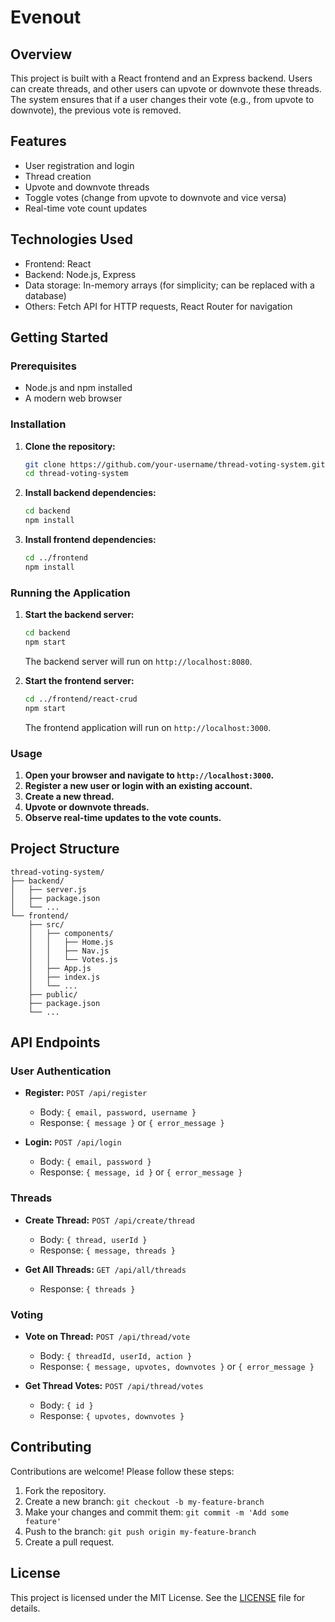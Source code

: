 
# Evenout

## Overview

This project is built with a React frontend and an Express backend. Users can create threads, and other users can upvote or downvote these threads. The system ensures that if a user changes their vote (e.g., from upvote to downvote), the previous vote is removed.

## Features

- User registration and login
- Thread creation
- Upvote and downvote threads
- Toggle votes (change from upvote to downvote and vice versa)
- Real-time vote count updates

## Technologies Used

- Frontend: React
- Backend: Node.js, Express
- Data storage: In-memory arrays (for simplicity; can be replaced with a database)
- Others: Fetch API for HTTP requests, React Router for navigation

## Getting Started

### Prerequisites

- Node.js and npm installed
- A modern web browser

### Installation

1. **Clone the repository:**

   ```sh
   git clone https://github.com/your-username/thread-voting-system.git
   cd thread-voting-system
   ```

2. **Install backend dependencies:**

   ```sh
   cd backend
   npm install
   ```

3. **Install frontend dependencies:**

   ```sh
   cd ../frontend
   npm install
   ```

### Running the Application

1. **Start the backend server:**

   ```sh
   cd backend
   npm start
   ```

   The backend server will run on `http://localhost:8080`.

2. **Start the frontend server:**

   ```sh
   cd ../frontend/react-crud
   npm start
   ```

   The frontend application will run on `http://localhost:3000`.

### Usage

1. **Open your browser and navigate to `http://localhost:3000`.**
2. **Register a new user or login with an existing account.**
3. **Create a new thread.**
4. **Upvote or downvote threads.**
5. **Observe real-time updates to the vote counts.**

## Project Structure

```
thread-voting-system/
├── backend/
│   ├── server.js
│   ├── package.json
│   └── ...
└── frontend/
    ├── src/
    │   ├── components/
    │   │   ├── Home.js
    │   │   ├── Nav.js
    │   │   └── Votes.js
    │   ├── App.js
    │   ├── index.js
    │   └── ...
    ├── public/
    ├── package.json
    └── ...
```

## API Endpoints

### User Authentication

- **Register:** `POST /api/register`
  - Body: `{ email, password, username }`
  - Response: `{ message }` or `{ error_message }`

- **Login:** `POST /api/login`
  - Body: `{ email, password }`
  - Response: `{ message, id }` or `{ error_message }`

### Threads

- **Create Thread:** `POST /api/create/thread`
  - Body: `{ thread, userId }`
  - Response: `{ message, threads }`

- **Get All Threads:** `GET /api/all/threads`
  - Response: `{ threads }`

### Voting

- **Vote on Thread:** `POST /api/thread/vote`
  - Body: `{ threadId, userId, action }`
  - Response: `{ message, upvotes, downvotes }` or `{ error_message }`

- **Get Thread Votes:** `POST /api/thread/votes`
  - Body: `{ id }`
  - Response: `{ upvotes, downvotes }`

## Contributing

Contributions are welcome! Please follow these steps:

1. Fork the repository.
2. Create a new branch: `git checkout -b my-feature-branch`
3. Make your changes and commit them: `git commit -m 'Add some feature'`
4. Push to the branch: `git push origin my-feature-branch`
5. Create a pull request.

## License

This project is licensed under the MIT License. See the [LICENSE](LICENSE) file for details.

